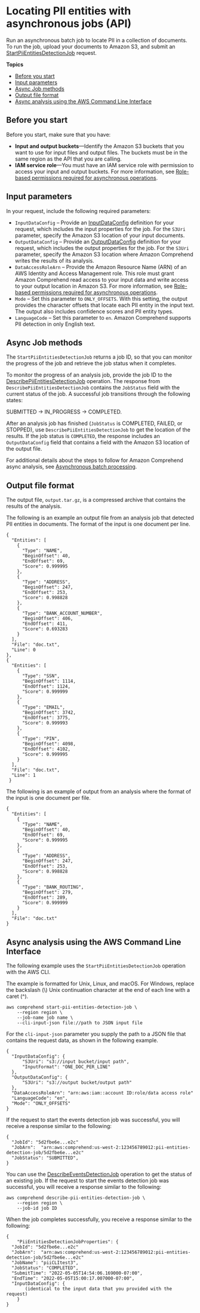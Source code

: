 # Locating PII entities with asynchronous jobs \(API\)<a name="async-pii-api"></a>

Run an asynchronous batch job to locate PII in a collection of documents\. To run the job, upload your documents to Amazon S3, and submit an [StartPiiEntitiesDetectionJob](API_StartPiiEntitiesDetectionJob.md) request\.

**Topics**
+ [Before you start](#detect-pii-before)
+ [Input parameters](#async-pii-api-inputs)
+ [Async Job methods](#async-pii-api-lifecycle)
+ [Output file format](#async-pii-api-outputs)
+ [Async analysis using the AWS Command Line Interface](#async-pii-api-cli)

## Before you start<a name="detect-pii-before"></a>

Before you start, make sure that you have:
+ **Input and output buckets**—Identify the Amazon S3 buckets that you want to use for input files and output files\. The buckets must be in the same region as the API that you are calling\.
+ **IAM service role**—You must have an IAM service role with permission to access your input and output buckets\. For more information, see [Role\-based permissions required for asynchronous operations](access-control-managing-permissions.md#auth-role-permissions)\.

## Input parameters<a name="async-pii-api-inputs"></a>

 In your request, include the following required parameters:
+ `InputDataConfig` – Provide an [InputDataConfig](API_InputDataConfig.md) definition for your request, which includes the input properties for the job\. For the `S3Uri` parameter, specify the Amazon S3 location of your input documents\.
+ `OutputDataConfig` – Provide an [OutputDataConfig](API_OutputDataConfig.md) definition for your request, which includes the output properties for the job\. For the `S3Uri` parameter, specify the Amazon S3 location where Amazon Comprehend writes the results of its analysis\.
+ `DataAccessRoleArn` – Provide the Amazon Resource Name \(ARN\) of an AWS Identity and Access Management role\. This role must grant Amazon Comprehend read access to your input data and write access to your output location in Amazon S3\. For more information, see [Role\-based permissions required for asynchronous operations](access-control-managing-permissions.md#auth-role-permissions)\.
+ `Mode` – Set this parameter to `ONLY_OFFSETS`\. With this setting, the output provides the character offsets that locate each PII entity in the input text\. The output also includes confidence scores and PII entity types\.
+ `LanguageCode` – Set this parameter to `en`\. Amazon Comprehend supports PII detection in only English text\.

## Async Job methods<a name="async-pii-api-lifecycle"></a>

The `StartPiiEntitiesDetectionJob` returns a job ID, so that you can monitor the progress of the job and retrieve the job status when it completes\.

To monitor the progress of an analysis job, provide the job ID to the [DescribePiiEntitiesDetectionJob](API_DescribePiiEntitiesDetectionJob.md) operation\. The response from `DescribePiiEntitiesDetectionJob` contains the `JobStatus` field with the current status of the job\. A successful job transitions through the following states: 

SUBMITTED \-> IN\_PROGRESS \-> COMPLETED\. 

After an analysis job has finished \(`JobStatus` is COMPLETED, FAILED, or STOPPED\), use `DescribePiiEntitiesDetectionJob` to get the location of the results\. If the job status is `COMPLETED`, the response includes an `OutputDataConfig` field that contains a field with the Amazon S3 location of the output file\.

For additional details about the steps to follow for Amazon Comprehend async analysis, see [Asynchronous batch processing](concepts-processing-modes.md#how-async)\.

## Output file format<a name="async-pii-api-outputs"></a>

 The output file, `output.tar.gz`, is a compressed archive that contains the results of the analysis\.

The following is an example an output file from an analysis job that detected PII entities in documents\. The format of the input is one document per line\. 

```
{
  "Entities": [
    {
      "Type": "NAME",
      "BeginOffset": 40,
      "EndOffset": 69,
      "Score": 0.999995
    },
    {
      "Type": "ADDRESS",
      "BeginOffset": 247,
      "EndOffset": 253,
      "Score": 0.998828
    },
    {
      "Type": "BANK_ACCOUNT_NUMBER",
      "BeginOffset": 406,
      "EndOffset": 411,
      "Score": 0.693283
    }
  ],
  "File": "doc.txt",
  "Line": 0
},
{
  "Entities": [
    {
      "Type": "SSN",
      "BeginOffset": 1114,
      "EndOffset": 1124,
      "Score": 0.999999
    },
    {
      "Type": "EMAIL",
      "BeginOffset": 3742,
      "EndOffset": 3775,
      "Score": 0.999993
    },
    {
      "Type": "PIN",
      "BeginOffset": 4098,
      "EndOffset": 4102,
      "Score": 0.999995
    }
  ],
  "File": "doc.txt",
  "Line": 1
 }
```

The following is an example of output from an analysis where the format of the input is one document per file\.

```
{
  "Entities": [
    {
      "Type": "NAME",
      "BeginOffset": 40,
      "EndOffset": 69,
      "Score": 0.999995
    },
    {
      "Type": "ADDRESS",
      "BeginOffset": 247,
      "EndOffset": 253,
      "Score": 0.998828
    },
    {
      "Type": "BANK_ROUTING",
      "BeginOffset": 279,
      "EndOffset": 289,
      "Score": 0.999999
    }
  ],
  "File": "doc.txt"
}
```

## Async analysis using the AWS Command Line Interface<a name="async-pii-api-cli"></a>

The following example uses the `StartPiiEntitiesDetectionJob` operation with the AWS CLI\.

The example is formatted for Unix, Linux, and macOS\. For Windows, replace the backslash \(\\\) Unix continuation character at the end of each line with a caret \(^\)\.

```
aws comprehend start-pii-entities-detection-job \
    --region region \
    --job-name job name \
    --cli-input-json file://path to JSON input file
```

For the `cli-input-json` parameter you supply the path to a JSON file that contains the request data, as shown in the following example\.

```
{
  "InputDataConfig": {
      "S3Uri": "s3://input bucket/input path",
      "InputFormat": "ONE_DOC_PER_LINE"
  },
  "OutputDataConfig": {
      "S3Uri": "s3://output bucket/output path"
  },
  "DataAccessRoleArn": "arn:aws:iam::account ID:role/data access role"
  "LanguageCode": "en",
  "Mode": "ONLY_OFFSETS"     
}
```

If the request to start the events detection job was successful, you will receive a response similar to the following:

```
{
  "JobId": "5d2fbe6e...e2c"
  "JobArn":  "arn:aws:comprehend:us-west-2:123456789012:pii-entities-detection-job/5d2fbe6e...e2c" 
  "JobStatus": "SUBMITTED",   
}
```

You can use the [DescribeEventsDetectionJob](API_DescribeEventsDetectionJob.md) operation to get the status of an existing job\. If the request to start the events detection job was successful, you will receive a response similar to the following:

```
aws comprehend describe-pii-entities-detection-job \
    --region region \
    --job-id job ID
```

When the job completes successfully, you receive a response similar to the following:

```
{
    "PiiEntitiesDetectionJobProperties": {
  "JobId": "5d2fbe6e...e2c"
  "JobArn":  "arn:aws:comprehend:us-west-2:123456789012:pii-entities-detection-job/5d2fbe6e...e2c" 
  "JobName": "piiCLItest3",
  "JobStatus": "COMPLETED",
  "SubmitTime": "2022-05-05T14:54:06.169000-07:00",
  "EndTime": "2022-05-05T15:00:17.007000-07:00",
  "InputDataConfig": {
       (identical to the input data that you provided with the request)
    }
}
```